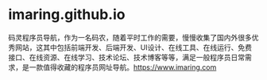 # imaring.github.io
码灵程序员导航，作为一名码农，随着平时工作的需要，慢慢收集了国内外很多优秀网站，这其中包括前端开发、后端开发、UI设计、在线工具、在线运行、免费接口、在线资源、在线学习、技术论坛、技术博客等等，满足一般程序员日常需求，是一款值得收藏的程序员网址导航。https://www.imaring.com
